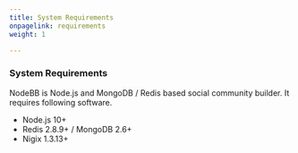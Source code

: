 ```yaml
---
title: System Requirements
onpagelink: requirements
weight: 1

---
```


### System Requirements

NodeBB is Node.js and MongoDB / Redis based social community builder. It requires following software.

- Node.js 10+
- Redis 2.8.9+ / MongoDB 2.6+
- Nigix 1.3.13+